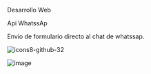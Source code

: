 Desarrollo Web

Api WhatssAp

Envio de formulario directo al chat de whatssap.

![icons8-github-32](https://github.com/iviboot/010-Api_Formulario/assets/126647369/d5a327f3-4c10-4f69-a3e0-331cb889bf65)

![image](https://github.com/iviboot/010-Api_Formulario/assets/126647369/c0a4db2c-ecf6-4489-abeb-f669ae4919b6)

